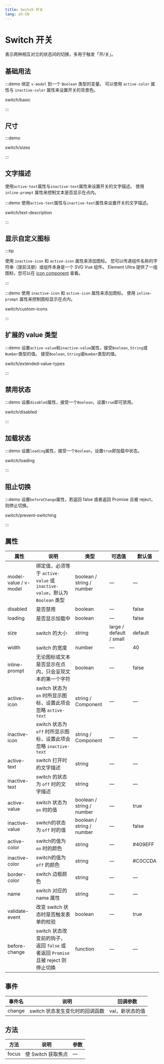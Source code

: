 ```yaml
---
title: Switch 开关
lang: zh-CN
---
```


# Switch 开关

表示两种相互对立的状态间的切换，多用于触发「开/关」。

## 基础用法

:::demo 绑定 `v-model` 到一个 `Boolean` 类型的变量。 可以使用 `active-color` 属性与 `inactive-color` 属性来设置开关的背景色。

switch/basic

:::

## 尺寸

:::demo

switch/sizes

:::

## 文字描述

使用`active-text`属性与`inactive-text`属性来设置开关的文字描述。 使用 `inline-prompt` 属性来控制文本是否显示在点内。

:::demo 使用`active-text`属性与`inactive-text`属性来设置开关的文字描述。

switch/text-description

:::

## 显示自定义图标

:::tip

使用 `inactive-icon` 和 `active-icon` 属性来添加图标。 您可以传递组件名称的字符串（提前注册）或组件本身是一个 SVG Vue 组件。 Element Ultra 提供了一组图标，您可以在 [icon component](/component/icon) 查看。

:::

:::demo 使用 `inactive-icon` 和 `active-icon` 属性来添加图标。 使用 `inline-prompt` 属性来控制图标显示在点内。

switch/custom-icons

:::

## 扩展的 value 类型

:::demo 设置`active-value`和`inactive-value`属性，接受`Boolean`, `String`或`Number`类型的值。 接受`Boolean`, `String`或`Number`类型的值。

switch/extended-value-types

:::

## 禁用状态

:::demo 设置`disabled`属性，接受一个`Boolean`，设置`true`即可禁用。

switch/disabled

:::

## 加载状态

:::demo 设置`loading`属性，接受一个`Boolean`，设置`true`即加载中状态。

switch/loading

:::

## 阻止切换

:::demo 设置`beforeChange`属性，若返回 false 或者返回 Promise 且被 reject，则停止切换。

switch/prevent-switching

:::

## 属性

| 属性                    | 说明                                                          | 类型                        | 可选值                     | 默认值     |
| --------------------- | ----------------------------------------------------------- | ------------------------- | ----------------------- | ------- |
| model-value / v-model | 绑定值，必须等于 `active-value` 或 `inactive-value`，默认为 `Boolean` 类型 | boolean / string / number | —                       | —       |
| disabled              | 是否禁用                                                        | boolean                   | —                       | false   |
| loading               | 是否显示加载中                                                     | boolean                   | —                       | false   |
| size                  | switch 的大小                                                  | string                    | large / default / small | default |
| width                 | switch 的宽度                                                  | number                    | —                       | 40      |
| inline-prompt         | 无论图标或文本是否显示在点内，只会呈现文本的第一个字符                                 | boolean                   | —                       | false   |
| active-icon           | switch 状态为 `on` 时所显示图标，设置此项会忽略 `active-text`                | string / Component        | —                       | —       |
| inactive-icon         | switch 状态为 `off` 时所显示图标，设置此项会忽略 `inactive-text`             | string / Component        | —                       | —       |
| active-text           | switch 打开时的文字描述                                             | string                    | —                       | —       |
| inactive-text         | switch 的状态为 `off` 时的文字描述                                    | string                    | —                       | —       |
| active-value          | switch 状态为 `on` 时的值                                         | boolean / string / number | —                       | true    |
| inactive-value        | switch的状态为 `off` 时的值                                        | boolean / string / number | —                       | false   |
| active-color          | switch的值为 `on` 时的颜色                                         | string                    | —                       | #409EFF |
| inactive-color        | switch的值为 `off` 的颜色                                         | string                    | —                       | #C0CCDA |
| border-color          | switch 边框颜色                                                 | string                    | —                       | —       |
| name                  | switch 对应的 name 属性                                          | string                    | —                       | —       |
| validate-event        | 改变 switch 状态时是否触发表单的校验                                      | boolean                   | —                       | true    |
| before-change         | switch 状态改变前的钩子， 返回 `false` 或者返回 `Promise` 且被 reject 则停止切换  | function                  | —                       | —       |

## 事件

| 事件名    | 说明                  | 回调参数      |
| ------ | ------------------- | --------- |
| change | switch 状态发生变化时的回调函数 | val，新状态的值 |

## 方法

| 方法    | 说明            | 参数 |
| ----- | ------------- | -- |
| focus | 使 Switch 获取焦点 | —  |
